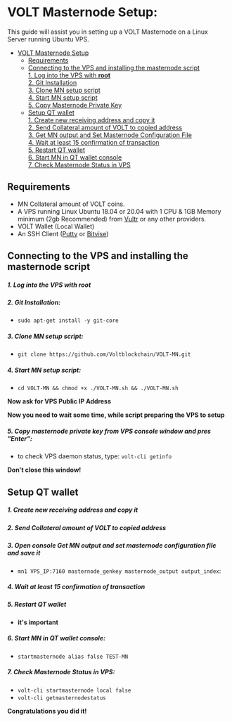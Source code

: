 # VOLT Masternode Setup:
This guide will assist you in setting up a VOLT Masternode on a Linux Server running Ubuntu VPS.

- [VOLT Masternode Setup](#VOLT-masternode-setup)  
  	* [Requirements](#requirements) 
  * [Connecting to the VPS and installing the masternode script](#Connecting-to-the-VPS-and-installing-the-masternode-script)  
         [1. Log into the VPS with **root**](#1-log-into-the-vps-with-root)  
         [2. Git Installation](#2-git-installation)  
         [3. Clone MN setup script](#3-clone-mn-setup-script)  
         [4. Start MN setup script](#4-start-mn-setup-script)  
         [5. Copy Masternode Private Key](#5-copy-masternode-private-key-from-vps-console-window-and-pres-enter)
  * [Setup QT wallet](#setup-qt-wallet)  
         [1. Create new receiving address and copy it](#1-create-new-receiving-address-and-copy-it)  
	 [2. Send Collateral amount of VOLT to copied address](#2-send-collateral-amount-of-VOLT-to-copied-address)  
	 [3. Get MN output and Set Masternode Configuration File](#3-open-console-get-mn-output-and-set-masternode-configuration-file-and-save-it)  
	 [4. Wait at least 15 confirmation of transaction](#4-wait-at-least-15-confirmation-of-transaction)  
         [5. Restart QT wallet](#5-restart-qt-wallet)  
         [6. Start MN in QT wallet console](#6-start-mn-in-qt-wallet-console)  
	 [7. Check Masternode Status in VPS](#7-check-masternode-status-in-vps)  

## Requirements
- MN Collateral amount of VOLT coins.
- A VPS running Linux Ubuntu 18.04 or 20.04 with 1 CPU & 1GB Memory minimum (2gb Recommended) from [Vultr](https://www.vultr.com/?ref=8622028) or any other providers.
- VOLT Wallet (Local Wallet)
- An SSH Client (<a href="https://www.putty.org/" target="_blank">Putty</a> or <a href="https://dl.bitvise.com/BvSshClient-Inst.exe" target="_blank">Bitvise</a>)


## Connecting to the VPS and installing the masternode script

##### 1. Log into the VPS with **root**  

##### 2. Git Installation:  
- ```sudo apt-get install -y git-core```  

##### 3. Clone MN setup script: 
- ```git clone https://github.com/Voltblockchain/VOLT-MN.git```  

##### 4. Start MN setup script: 
- ```cd VOLT-MN && chmod +x ./VOLT-MN.sh && ./VOLT-MN.sh```
   
**Now ask for VPS Public IP Address** 

**Now you need to wait some time, while script preparing the VPS to setup**  
##### 5. Copy masternode private key from VPS console window and pres "Enter":


- to check VPS daemon status, type: ```volt-cli getinfo```

**Don't close this window!** 	

## Setup QT wallet
##### 1. Create new receiving address and copy it

##### 2. Send Collateral amount of VOLT to copied address

##### 3. Open console Get MN output and set masternode configuration file and save it
- ```mn1 VPS_IP:7160 masternode_genkey masternode_output output_index```:

##### 4. Wait at least 15 confirmation of transaction

##### 5. Restart QT wallet  
- **it's important**

##### 6. Start MN in QT wallet console:
- ```startmasternode alias false TEST-MN```

##### 7. Check Masternode Status in VPS:
- ```volt-cli startmasternode local false``` 
- ```volt-cli getmasternodestatus```  

**Сongratulations you did it!**